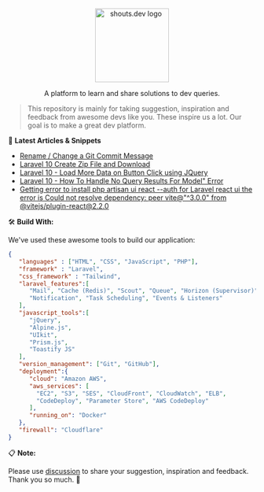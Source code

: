 <p align="center">
  <br>
  <a href="https://shouts.dev">
    <img src="https://shouts.dev/img/logo.webp" alt="shouts.dev logo" width="150"/>
  </a>
</p>

<p align="center">
A platform to learn and share solutions to dev queries.
</p>

> This repository is mainly for taking suggestion, inspiration and feedback from awesome devs like you. These inspire us a lot. Our goal is to make a great dev platform.

:page_with_curl: **Latest Articles & Snippets**
<!-- BLOG-POST-LIST:START -->
- [Rename / Change a Git Commit Message](https://shouts.dev/snippets/rename-a-git-commit-message)
- [Laravel 10 Create Zip File and Download](https://shouts.dev/articles/laravel-10-create-zip-file-and-download)
- [Laravel 10 - Load More Data on Button Click using JQuery](https://shouts.dev/articles/laravel-10-load-more-data-on-button-click-using-jquery)
- [Laravel 10 - How To Handle No Query Results For Model&quot; Error](https://shouts.dev/articles/laravel-10-how-to-handle-no-query-results-for-model-error)
- [Getting error to install php artisan ui react --auth for Laravel react ui the error is Could not resolve dependency: peer vite@&quot;^3.0.0&quot; from @vitejs/plugin-react@2.2.0](https://shouts.dev/snippets/getting-error-to-install-php-artisan-ui-react-auth-for-laravel-react-ui-the-error-is-could-not-resolve-dependency-peer-vite-at-300-from-at-vitejsplugin-react-at-220)
<!-- BLOG-POST-LIST:END -->

🛠️ **Build With:**

We've used these awesome tools to build our application:

```json
{
   "languages" : ["HTML", "CSS", "JavaScript", "PHP"],
   "framework" : "Laravel",
   "css_framework" : "Tailwind",
   "laravel_features":[
      "Mail", "Cache (Redis)", "Scout", "Queue", "Horizon (Supervisor)",
      "Notification", "Task Scheduling", "Events & Listeners"
   ],
   "javascript_tools":[
      "jQuery",
      "Alpine.js",
      "UIkit",
      "Prism.js",
      "Toastify JS"
   ],
   "version_management": ["Git", "GitHub"],
   "deployment":{
      "cloud": "Amazon AWS",
      "aws_services": [
        "EC2", "S3", "SES", "CloudFront", "CloudWatch", "ELB",
        "CodeDeploy", "Parameter Store", "AWS CodeDeploy"
      ],
      "running_on": "Docker"
   },
   "firewall": "Cloudflare"
}
```

:clipboard: **Note:**

Please use [discussion](https://github.com/mdobydullah/shouts.dev/discussions/new) to share your suggestion, inspiration and feedback. Thank you so much. :sparkling_heart:
